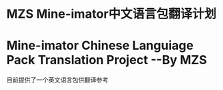 # MZS Mine-imator中文语言包翻译计划
# Mine-imator Chinese Languiage Pack Translation Project  --By MZS
目前提供了一个英文语言包供翻译参考
